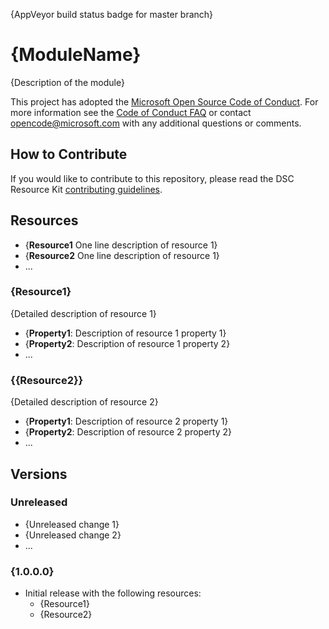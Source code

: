 {AppVeyor build status badge for master branch}

# {ModuleName}

{Description of the module}

This project has adopted the [Microsoft Open Source Code of Conduct](https://opensource.microsoft.com/codeofconduct/).
For more information see the [Code of Conduct FAQ](https://opensource.microsoft.com/codeofconduct/faq/) or contact [opencode@microsoft.com](mailto:opencode@microsoft.com) with any additional questions or comments.

## How to Contribute
If you would like to contribute to this repository, please read the DSC Resource Kit [contributing guidelines](https://github.com/PowerShell/DscResource.Kit/blob/master/CONTRIBUTING.md).

## Resources

* {**Resource1** One line description of resource 1}
* {**Resource2** One line description of resource 1}
* ...

### {Resource1}

{Detailed description of resource 1}

* {**Property1**: Description of resource 1 property 1}
* {**Property2**: Description of resource 1 property 2}
* ...

### {{Resource2}}

{Detailed description of resource 2}

* {**Property1**: Description of resource 2 property 1}
* {**Property2**: Description of resource 2 property 2}
* ...

## Versions

### Unreleased

* {Unreleased change 1}
* {Unreleased change 2}
* ...

### {1.0.0.0}

* Initial release with the following resources:
    * {Resource1}
    * {Resource2}

